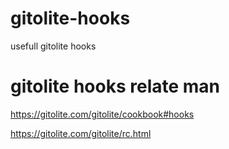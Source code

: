 # gitolite-hooks
usefull gitolite hooks




# gitolite hooks relate man

https://gitolite.com/gitolite/cookbook#hooks

https://gitolite.com/gitolite/rc.html
